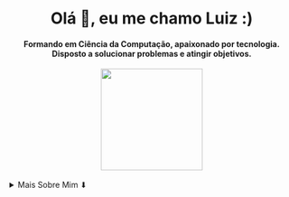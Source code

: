 <h1 align="center">Olá 👋, eu me chamo Luiz :)</h1>

<h4 align="center">Formando em Ciência da Computação, apaixonado por tecnologia. Disposto a solucionar problemas e atingir objetivos.</h4>

<div align="center">
  <img height="180em" src="https://github-readme-stats.vercel.app/api?username=lgpgomes&show_icons=true&theme=github_dark&include_all_commits=true&count_private=true"/>
</div>

<br/>

<details>
  <summary>Mais Sobre Mim ⬇</summary>
  </br>
  <p>
      Sou um pouco introvertido e quieto, mas tenho um bom-humor. Estou disposto a aprender cada vez mais e a resolver problemas.
  </p>
    <ul>
        <li>🎓 Formando em Ciência da Computação | UESC</li>
        <li>❤ Amante da Stack JS</li>
        <li>📚 Estou ativo na <a href="https://web.digitalinnovation.one/users/gutto-pg">DIO</a>, plataforma de estudos </li>
    </ul>
</details>
